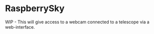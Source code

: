 # RaspberrySky
WIP - This will give access to a webcam connected to a telescope via a web-interface.
